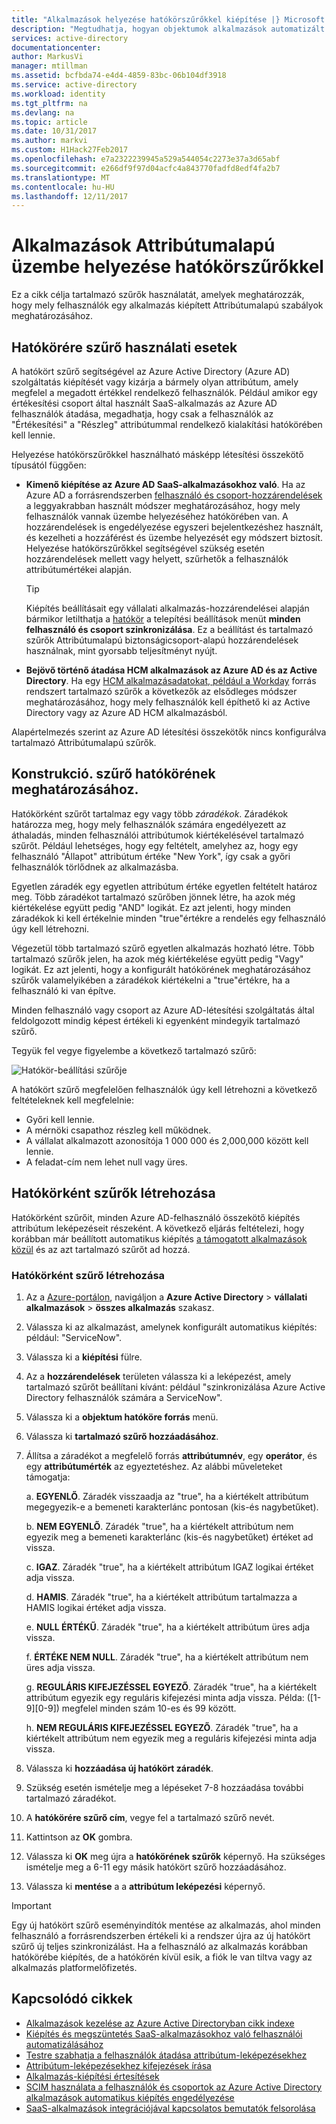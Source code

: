 ```yaml
---
title: "Alkalmazások helyezése hatókörszűrőkkel kiépítése |} Microsoft Docs"
description: "Megtudhatja, hogyan objektumok alkalmazások automatizált felhasználókiépítése létre, ha az objektum nem elégíti ki az üzleti igényeknek a támogató hatókörének meghatározásához szűrők használata."
services: active-directory
documentationcenter: 
author: MarkusVi
manager: mtillman
ms.assetid: bcfbda74-e4d4-4859-83bc-06b104df3918
ms.service: active-directory
ms.workload: identity
ms.tgt_pltfrm: na
ms.devlang: na
ms.topic: article
ms.date: 10/31/2017
ms.author: markvi
ms.custom: H1Hack27Feb2017
ms.openlocfilehash: e7a2322239945a529a544054c2273e37a3d65abf
ms.sourcegitcommit: e266df9f97d04acfc4a843770fadfd8edf4fa2b7
ms.translationtype: MT
ms.contentlocale: hu-HU
ms.lasthandoff: 12/11/2017
---
```

# <a name="attribute-based-application-provisioning-with-scoping-filters"></a>Alkalmazások Attribútumalapú üzembe helyezése hatókörszűrőkkel
Ez a cikk célja tartalmazó szűrők használatát, amelyek meghatározzák, hogy mely felhasználók egy alkalmazás kiépített Attribútumalapú szabályok meghatározásához.

## <a name="scoping-filter-use-cases"></a>Hatókörére szűrő használati esetek

A hatókört szűrő segítségével az Azure Active Directory (Azure AD) szolgáltatás kiépítését vagy kizárja a bármely olyan attribútum, amely megfelel a megadott értékkel rendelkező felhasználók. Például amikor egy értékesítési csoport által használt SaaS-alkalmazás az Azure AD felhasználók átadása, megadhatja, hogy csak a felhasználók az "Értékesítési" a "Részleg" attribútummal rendelkező kialakítási hatókörében kell lennie.

Helyezése hatókörszűrőkkel használható másképp létesítési összekötő típusától függően:

* **Kimenő kiépítése az Azure AD SaaS-alkalmazásokhoz való**. Ha az Azure AD a forrásrendszerben [felhasználó és csoport-hozzárendelések](active-directory-coreapps-assign-user-azure-portal.md) a leggyakrabban használt módszer meghatározásához, hogy mely felhasználók vannak üzembe helyezéséhez hatókörében van. A hozzárendelések is engedélyezése egyszeri bejelentkezéshez használt, és kezelheti a hozzáférést és üzembe helyezését egy módszert biztosít. Helyezése hatókörszűrőkkel segítségével szükség esetén hozzárendelések mellett vagy helyett, szűrhetők a felhasználók attribútumértékei alapján.

    >[!TIP]
    > Kiépítés beállításait egy vállalati alkalmazás-hozzárendelései alapján bármikor letilthatja a [hatókör](active-directory-saas-app-provisioning.md#how-do-i-set-up-automatic-provisioning-to-an-application) a telepítési beállítások menüt **minden felhasználó és csoport szinkronizálása**. Ez a beállítást és tartalmazó szűrők Attribútumalapú biztonságicsoport-alapú hozzárendelések használnak, mint gyorsabb teljesítményt nyújt.  

* **Bejövő történő átadása HCM alkalmazások az Azure AD és az Active Directory**. Ha egy [HCM alkalmazásadatokat, például a Workday](active-directory-saas-workday-tutorial.md) forrás rendszert tartalmazó szűrők a következők az elsődleges módszer meghatározásához, hogy mely felhasználók kell építhető ki az Active Directory vagy az Azure AD HCM alkalmazásból.

Alapértelmezés szerint az Azure AD létesítési összekötők nincs konfigurálva tartalmazó Attribútumalapú szűrők. 

## <a name="scoping-filter-construction"></a>Konstrukció. szűrő hatókörének meghatározásához.

Hatókörként szűrőt tartalmaz egy vagy több *záradékok*. Záradékok határozza meg, hogy mely felhasználók számára engedélyezett az áthaladás, minden felhasználói attribútumok kiértékelésével tartalmazó szűrőt. Például lehetséges, hogy egy feltételt, amelyhez az, hogy egy felhasználó "Állapot" attribútum értéke "New York", így csak a győri felhasználók törlődnek az alkalmazásba. 

Egyetlen záradék egy egyetlen attribútum értéke egyetlen feltételt határoz meg. Több záradékot tartalmazó szűrőben jönnek létre, ha azok még kiértékelése együtt pedig "AND" logikát. Ez azt jelenti, hogy minden záradékok ki kell értékelnie minden "true"értékre a rendelés egy felhasználó úgy kell létrehozni.

Végezetül több tartalmazó szűrő egyetlen alkalmazás hozható létre. Több tartalmazó szűrők jelen, ha azok még kiértékelése együtt pedig "Vagy" logikát. Ez azt jelenti, hogy a konfigurált hatókörének meghatározásához szűrők valamelyikében a záradékok kiértékelni a "true"értékre, ha a felhasználó ki van építve.

Minden felhasználó vagy csoport az Azure AD-létesítési szolgáltatás által feldolgozott mindig képest értékeli ki egyenként mindegyik tartalmazó szűrő.

Tegyük fel vegye figyelembe a következő tartalmazó szűrő:

![Hatókör-beállítási szűrője](./media/active-directory-saas-scoping-filters/scoping-filter.PNG) 

A hatókört szűrő megfelelően felhasználók úgy kell létrehozni a következő feltételeknek kell megfelelnie:

* Győri kell lennie.
* A mérnöki csapathoz részleg kell működnek.
* A vállalat alkalmazott azonosítója 1 000 000 és 2,000,000 között kell lennie.
* A feladat-cím nem lehet null vagy üres.

## <a name="create-scoping-filters"></a>Hatókörként szűrők létrehozása
Hatókörként szűrőit, minden Azure AD-felhasználó összekötő kiépítés attribútum leképezéseit részeként. A következő eljárás feltételezi, hogy korábban már beállított automatikus kiépítés [a támogatott alkalmazások közül](active-directory-saas-tutorial-list.md) és az azt tartalmazó szűrőt ad hozzá.

### <a name="create-a-scoping-filter"></a>Hatókörként szűrő létrehozása
1. Az a [Azure-portálon](https://portal.azure.com), navigáljon a **Azure Active Directory** > **vállalati alkalmazások** > **összes alkalmazás** szakasz.

2. Válassza ki az alkalmazást, amelynek konfigurált automatikus kiépítés: például: "ServiceNow".

3. Válassza ki a **kiépítési** fülre.

4. Az a **hozzárendelések** területen válassza ki a leképezést, amely tartalmazó szűrőt beállítani kívánt: például "szinkronizálása Azure Active Directory felhasználók számára a ServiceNow".

5. Válassza ki a **objektum hatóköre forrás** menü.

6. Válassza ki **tartalmazó szűrő hozzáadásához**.

7. Állítsa a záradékot a megfelelő forrás **attribútumnév**, egy **operátor**, és egy **attribútumérték** az egyeztetéshez. Az alábbi műveleteket támogatja:

   a. **EGYENLŐ**. Záradék visszaadja az "true", ha a kiértékelt attribútum megegyezik-e a bemeneti karakterlánc pontosan (kis-és nagybetűket).

   b. **NEM EGYENLŐ**. Záradék "true", ha a kiértékelt attribútum nem egyezik meg a bemeneti karakterlánc (kis-és nagybetűket) értéket ad vissza.

   c. **IGAZ**. Záradék "true", ha a kiértékelt attribútum IGAZ logikai értéket adja vissza.

   d. **HAMIS**. Záradék "true", ha a kiértékelt attribútum tartalmazza a HAMIS logikai értéket adja vissza.

   e. **NULL ÉRTÉKŰ**. Záradék "true", ha a kiértékelt attribútum üres adja vissza.

   f. **ÉRTÉKE NEM NULL**. Záradék "true", ha a kiértékelt attribútum nem üres adja vissza.

   g. **REGULÁRIS KIFEJEZÉSSEL EGYEZŐ**. Záradék "true", ha a kiértékelt attribútum egyezik egy reguláris kifejezési minta adja vissza. Példa: ([1-9][0-9]) megfelel minden szám 10-es és 99 között.

   h. **NEM REGULÁRIS KIFEJEZÉSSEL EGYEZŐ**. Záradék "true", ha a kiértékelt attribútum nem egyezik meg a reguláris kifejezési minta adja vissza.

8. Válassza ki **hozzáadása új hatókört záradék**.

9. Szükség esetén ismételje meg a lépéseket 7-8 hozzáadása további tartalmazó záradékot.

10. A **hatókörére szűrő cím**, vegye fel a tartalmazó szűrő nevét.

11. Kattintson az **OK** gombra.

12. Válassza ki **OK** meg újra a **hatókörének szűrők** képernyő. Ha szükséges ismételje meg a 6-11 egy másik hatókört szűrő hozzáadásához.

13. Válassza ki **mentése** a a **attribútum leképezési** képernyő. 

>[!IMPORTANT] 
> Egy új hatókört szűrő eseményindítók mentése az alkalmazás, ahol minden felhasználó a forrásrendszerben értékeli ki a rendszer újra az új hatókört szűrő új teljes szinkronizálást. Ha a felhasználó az alkalmazás korábban hatókörébe kiépítés, de a hatókörén kívül esik, a fiók le van tiltva vagy az alkalmazás platformelőfizetés.


## <a name="related-articles"></a>Kapcsolódó cikkek
* [Alkalmazások kezelése az Azure Active Directoryban cikk indexe](active-directory-apps-index.md)
* [Kiépítés és megszüntetés SaaS-alkalmazásokhoz való felhasználói automatizálásához](active-directory-saas-app-provisioning.md)
* [Testre szabhatja a felhasználók átadása attribútum-leképezésekhez](active-directory-saas-customizing-attribute-mappings.md)
* [Attribútum-leképezésekhez kifejezések írása](active-directory-saas-writing-expressions-for-attribute-mappings.md)
* [Alkalmazás-kiépítési értesítések](active-directory-saas-account-provisioning-notifications.md)
* [SCIM használata a felhasználók és csoportok az Azure Active Directory alkalmazások automatikus kiépítés engedélyezése](active-directory-scim-provisioning.md)
* [SaaS-alkalmazások integrációjával kapcsolatos bemutatók felsorolása](active-directory-saas-tutorial-list.md)

